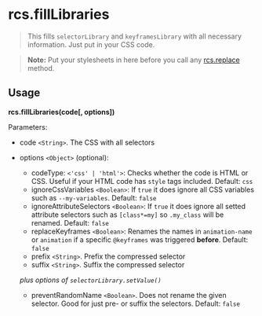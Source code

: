 # rcs.fillLibraries

> This fills `selectorLibrary` and `keyframesLibrary` with all necessary information. Just put in your CSS code.

> **Note:** Put your stylesheets in here before you call any [rcs.replace](replace.md) method.

## Usage

**rcs.fillLibraries(code[, options])**

Parameters:
- code `<String>`. The CSS with all selectors
- options `<Object>` (optional):
  - codeType: `<'css' | 'html'>`: Checks whether the code is HTML or CSS. Useful if your HTML code has `style` tags included. Default: `css`
  - ignoreCssVariables `<Boolean>`: If `true` it does ignore all CSS variables such as `--my-variables`.  Default: `false`
  - ignoreAttributeSelectors `<Boolean>`: If `true` it does ignore all setted attribute selectors such as `[class*=my]` so `.my_class` will be renamed.  Default: `false`
  - replaceKeyframes `<Boolean>`: Renames the names in `animation-name` or `animation` if a specific `@keyframes` was triggered **before**. Default: `false`
  - prefix `<String>`. Prefix the compressed selector
  - suffix `<String>`. Suffix the compressed selector

  *plus options of `selectorLibrary.setValue()`*

  - preventRandomName `<Boolean>`. Does not rename the given selector. Good for just pre- or suffix the selectors. Default: `false`

